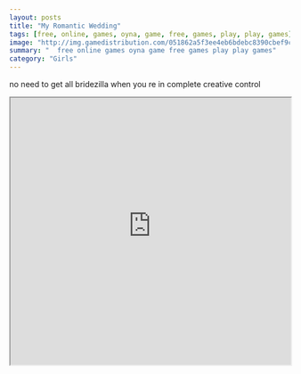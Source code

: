 ```yaml
---
layout: posts
title: "My Romantic Wedding"
tags: [free, online, games, oyna, game, free, games, play, play, games]
image: "http://img.gamedistribution.com/051862a5f3ee4eb6bdebc8390cbef9cd.jpg"
summary: "  free online games oyna game free games play play games"
category: "Girls"
---
```


no need to get all bridezilla when you re in complete creative control

<iframe width="100%" height="480px;" src="http://flash.gamedistribution.com?game=051862a5f3ee4eb6bdebc8390cbef9cd"></iframe>